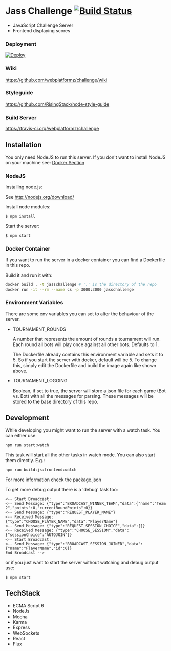 # Jass Challenge [![Build Status](https://travis-ci.org/webplatformz/challenge.svg?branch=master)](https://travis-ci.org/webplatformz/challenge)
- JavaScript Challenge Server 
- Frontend displaying scores


### Deployment

[![Deploy](https://www.herokucdn.com/deploy/button.png)](https://heroku.com/deploy)

### Wiki
https://github.com/webplatformz/challenge/wiki

### Styleguide
https://github.com/RisingStack/node-style-guide

### Build Server
https://travis-ci.org/webplatformz/challenge

## Installation

You only need NodeJS to run this server. If you don't want to install NodeJS on your machine see: [Docker Section](#docker-container)

### NodeJS
Installing node.js: 

See http://nodejs.org/download/

Install node modules:
```sh
$ npm install
```

Start the server:
```sh
$ npm start
```
### Docker Container
If you want to run the server in a docker container you can find a Dockerfile in this repo.

Build it and run it with:
```sh
docker build . -t jasschallenge # '.' is the directory of the repo
docker run -it --rm --name cs -p 3000:3000 jasschallenge
```
### Environment Variables
There are some env variables you can set to alter the behaviour of the server.

* TOURNAMENT_ROUNDS

  A number that represents the amount of rounds a tournament will run. Each round all bots will play once against all other bots. Defaults to 1.
  
  The Dockerfile already contains this environment variable and sets it to 5. So if you start the server with docker, default will be 5. To change this, simply edit the Dockerfile and build the image again like shown above.
* TOURNAMENT_LOGGING

  Boolean, if set to true, the server will store a json file for each game (Bot vs. Bot) with all the messages for parsing. These messages will be stored to the base directory of this repo.
  
## Development
While developing you might want to run the server with a watch task. You can either use:
```sh
npm run start:watch
```

This task will start all the other tasks in watch mode. You can also start them directly. E.g.:

```sh
npm run build:js:frontend:watch
```
For more information check the package.json

To get more debug output there is a 'debug' task too:
```
<-- Start Broadcast: 
<-- Send Message: {"type":"BROADCAST_WINNER_TEAM","data":{"name":"Team 2","points":0,"currentRoundPoints":0}}
<-- Send Message: {"type":"REQUEST_PLAYER_NAME"}
<-- Received Message: {"type":"CHOOSE_PLAYER_NAME","data":"PlayerName"}
<-- Send Message: {"type":"REQUEST_SESSION_CHOICE","data":[]}
<-- Received Message: {"type":"CHOOSE_SESSION","data":{"sessionChoice":"AUTOJOIN"}}
<-- Start Broadcast: 
<-- Send Message: {"type":"BROADCAST_SESSION_JOINED","data":{"name":"PlayerName","id":0}}
End Broadcast -->
```

or if you just want to start the server without watching and debug output use:

```sh
$ npm start
```

## TechStack
- ECMA Script 6
- NodeJs
- Mocha
- Karma
- Express
- WebSockets
- React
- Flux
